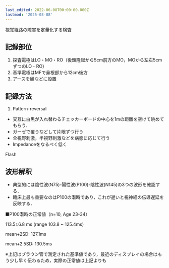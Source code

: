 ```yaml
---
last_edited: 2022-06-08T00:00:00.000Z
lastmod: '2025-03-08'
---
```





  

視覚経路の障害を定量化する検査

## 記録部位

1. 探査電極はLO・MO・RO（後頭隆起から5cm前方のMO，MOから左右5cmずつのLO・RO）
2. 基準電極はMFで鼻根部から12cm後方
3. アースを額などに設置

  

## 記録方法

1. Pattern-reversal

- 交互に白黒が入れ替わるチェッカーボードの中心を1mの距離を空けて眺めてもらう．
- ガーゼで覆うなどして片眼ずつ行う
- 全視野刺激，半視野刺激などを病態に応じて行う
- Impedanceをなるべく低く

Flash

  

## 波形解釈

- 典型的には陰性波(N75)-陽性波(P100)-陰性波(N145)の3つの波形を確認する．
- 臨床上最も重要なのはP100の潜時であり，これが遅いと視神経の伝導遅延を反映する．

  

■P100潜時の正常値（n=10, Age 23-34）

113.5±6.8 ms (range 103.8 ~ 125.4ms)

mean+2SD: 127.1ms

mean+2.5SD: 130.5ms

※上記はブラウン管で測定された基準値であり，最近のディスプレイの場合はもう少し早く伝わるため，実際の正常値は上記よりも
